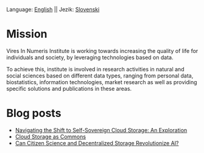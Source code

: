 Language: [English](README.md) || Jezik: [Slovenski](README_SLO)

# Mission

Vires In Numeris Institute is working towards increasing the quality of life for individuals and society, by leveraging technologies based on data. 

To achieve this, institute is involved in research activities in natural and social sciences based on different data types, ranging from personal data, biostatistics, information technologies, market research as well as providing specific solutions and publications in these areas.

# Blog posts

- [Navigating the Shift to Self-Sovereign Cloud Storage: An Exploration](./posts/en/navigating-self-sovereign-cloud)
- [Cloud Storage as Commons](./posts/en/cloud-storage-as-commons)
- [Can Citizen Science and Decentralized Storage Revolutionize AI?](./posts/en/can-citizen-science-revolutionize-ai)
